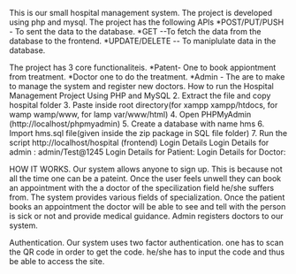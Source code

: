 This is our small hospital management system.
The project is developed using php and mysql.
The project has the following APIs
    *POST/PUT/PUSH - To sent the data to the database.
    *GET --To fetch the data from the database to the frontend.
    *UPDATE/DELETE -- To maniplulate data in the database.

The project has 3 core functionaliteis.
   *Patent- One to book appiontment from treatment.
   *Doctor one to do the treatment.
   *Admin - The are to make to manage the system and register new doctors.
How to run the Hospital Management Project Using PHP and MySQL
2. Extract the file and copy hospital folder
3. Paste inside root directory(for xampp xampp/htdocs, for wamp wamp/www, for lamp var/www/html)
4. Open PHPMyAdmin (http://localhost/phpmyadmin)
5. Create a database with name hms
6. Import hms.sql file(given inside the zip package in SQL file folder)
7. Run the script http://localhost/hospital (frontend)
Login Details
Login Details for admin : admin/Test@1245
Login Details for Patient: 
Login Details for Doctor: 

HOW IT WORKS.
Our system allows anyone to sign up. This is because not all the time one can be a pateint.
Once the user feels unwell they can book an appointment with the a doctor of the specilization field he/she suffers from.
The system provides various fields of specialization.
Once the patient books an appointment the doctor will be able to see and tell with the person is sick or not and provide medical guidance.
Admin registers doctors to our system.

Authentication.
Our system uses two factor authentication.
one has to scan the QR code in order to get the code.
he/she has to input the code and thus be able to access the site.